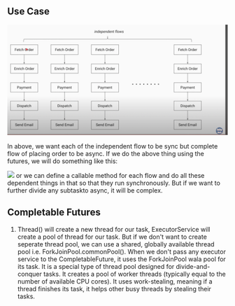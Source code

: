 ## Use Case ##

![](1.png)

In above, we want each of the independent flow to be sync but complete flow of placing order to be async.
If we do the above thing using the futures, we will do something like this:

![](Screenshot%202025-02-26%20at%201.00.42%E2%80%AFPM.png)
or we can define a callable method for each flow and do all these dependent things in that so that they run synchronously. But if we want to further divide any subtaskto async, it will be complex.


## Completable Futures ##

1. Thread() will create a new thread for our task, ExecutorService will create a pool of thread for our task. But if we don't want to create seperate thread pool, we can use a shared, globally available thread pool i.e. ForkJoinPool.commonPool(). When we don't pass any executor service to the CompletableFuture, it uses the ForkJoinPool wala pool for its task. 
It is a special type of thread pool designed for divide-and-conquer tasks.
It creates a pool of worker threads (typically equal to the number of available CPU cores).
It uses work-stealing, meaning if a thread finishes its task, it helps other busy threads by stealing their tasks.
